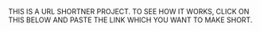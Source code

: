   THIS IS A URL SHORTNER PROJECT. TO SEE HOW IT WORKS, CLICK ON THIS BELOW AND PASTE THE LINK WHICH YOU WANT TO MAKE SHORT.
